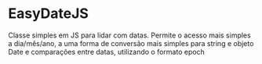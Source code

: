 # EasyDateJS
Classe simples em JS para lidar com datas. Permite o acesso mais simples a dia/mês/ano, a uma forma de conversão mais simples para string e objeto Date e comparações entre datas, utilizando o formato epoch
